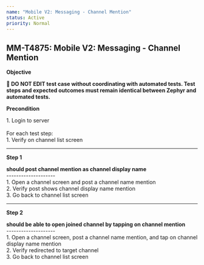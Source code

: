 ```yaml
---
name: "Mobile V2: Messaging - Channel Mention"
status: Active
priority: Normal
---
```


## MM-T4875: Mobile V2: Messaging - Channel Mention

**Objective**

**🛑 DO NOT EDIT test case without coordinating with automated tests. Test steps and expected outcomes must remain identical between Zephyr and automated tests.**

**Precondition**

1\. Login to server\
\
For each test step:\
1\. Verify on channel list screen

---

**Step 1**

**should post channel mention as channel display name**\
\--------------------\
1\. Open a channel screen and post a channel name mention\
2\. Verify post shows channel display name mention\
3\. Go back to channel list screen

---

**Step 2**

**should be able to open joined channel by tapping on channel mention**\
\--------------------\
1\. Open a channel screen, post a channel name mention, and tap on channel display name mention\
2\. Verify redirected to target channel\
3\. Go back to channel list screen
